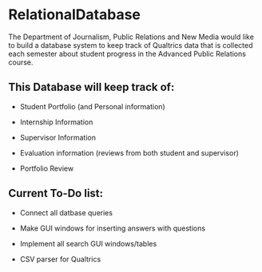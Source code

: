 # RelationalDatabase

The Department of Journalism, Public Relations and New Media would like to build a database system to keep track of Qualtrics data that is collected each semester about student progress in the Advanced Public Relations course.

## This Database will keep track of:

- Student Portfolio (and Personal information)

- Internship Information

- Supervisor Information

- Evaluation information (reviews from both student and supervisor)

- Portfolio Review

## Current To-Do list:

- Connect all datbase queries

- Make GUI windows for inserting answers with questions

- Implement all search GUI windows/tables

- CSV parser for Qualtrics

